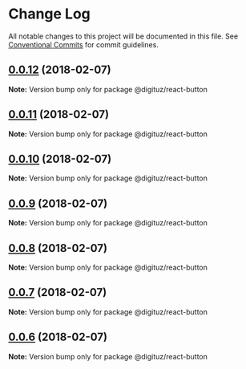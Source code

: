 # Change Log

All notable changes to this project will be documented in this file.
See [Conventional Commits](https://conventionalcommits.org) for commit guidelines.

<a name="0.0.12"></a>
## [0.0.12](https://github.com/Digituz/react-components/compare/v0.0.11...v0.0.12) (2018-02-07)




**Note:** Version bump only for package @digituz/react-button

<a name="0.0.11"></a>
## [0.0.11](https://github.com/Digituz/react-components/compare/v0.0.10...v0.0.11) (2018-02-07)




**Note:** Version bump only for package @digituz/react-button

<a name="0.0.10"></a>
## [0.0.10](https://github.com/Digituz/react-components/compare/v0.0.9...v0.0.10) (2018-02-07)




**Note:** Version bump only for package @digituz/react-button

<a name="0.0.9"></a>
## [0.0.9](https://github.com/Digituz/react-components/compare/v0.0.8...v0.0.9) (2018-02-07)




**Note:** Version bump only for package @digituz/react-button

<a name="0.0.8"></a>
## [0.0.8](https://github.com/Digituz/react-components/compare/v0.0.6...v0.0.8) (2018-02-07)




**Note:** Version bump only for package @digituz/react-button

<a name="0.0.7"></a>
## [0.0.7](https://github.com/Digituz/react-components/compare/v0.0.6...v0.0.7) (2018-02-07)




**Note:** Version bump only for package @digituz/react-button

<a name="0.0.6"></a>
## [0.0.6](https://github.com/Digituz/react-components/compare/v0.0.5...v0.0.6) (2018-02-07)




**Note:** Version bump only for package @digituz/react-button
